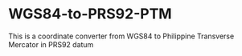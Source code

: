 # WGS84-to-PRS92-PTM
This is a coordinate converter from WGS84 to Philippine Transverse Mercator in PRS92 datum
